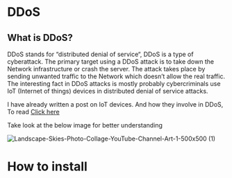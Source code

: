 # DDoS

## What is DDoS?
DDoS stands for “distributed denial of service“, DDoS is a type of cyberattack. The primary target using a DDoS attack is to take down the Network infrastructure or crash the server. The attack takes place by sending unwanted traffic to the Network which doesn’t allow the real traffic. The interesting fact in DDoS attacks is mostly probably cybercriminals use IoT (Internet of things) devices in distributed denial of service attacks.

I have already written a post on IoT devices. And how they involve in DDoS, To read [Click here](http://www.techyrick.com/iot-cyber-attacks/)

Take look at the below image for better understanding

![Landscape-Skies-Photo-Collage-YouTube-Channel-Art-1-500x500 (1)](https://user-images.githubusercontent.com/62848840/132481920-1fb40128-f846-48a9-b962-6e6d2fd2a6ce.png)

# How to install


